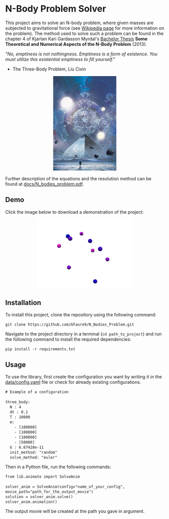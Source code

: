 # N-Body Problem Solver

This project aims to solve an N-body problem, where given masses are subjected to gravitational force 
(see [Wikipedia page](https://en.wikipedia.org/wiki/N-body_problem) for more information on the problem). 
The method used to solve such a problem can be found in the chapter 4 of Kjartan Kari Gardasson Myrdal's
[Bachelor Thesis](https://lup.lub.lu.se/luur/download?func=downloadFile&recordOId=4780668&fileOId=4780676)
__Some Theoretical and Numerical Aspects of the N-Body Problem__ (2013).

*"No, emptiness is not nothingness. Emptiness is a form of existence. You must utilize this existential emptiness to fill yourself."*  
- The Three-Body Problem, Liu Cixin

<p align="center">
  <img src=docs/image_book.jpg alt="Image" width="200" height="300">
</p>

Further description of the equations and the resolution method can be found at [docs/N_bodies_problem.pdf](docs/N_bodies_problem.pdf).

## Demo
Click the image below to download a demonstration of the project:

<p align="center">
<a href=outputs/default_movie.mp4>
  <img src=docs/image_demo.png alt="Thumbnail" style="max-width: 300px;">
</a>
</p>

## Installation
To install this project, clone the repository using the following command:
```commandline
git clone https://github.com/GFaure9/N_Bodies_Problem.git
```
Navigate to the project directory in a terminal (`cd path_to_project`) and run the following command to install the required dependencies:
```commandline
pip install -r requirements.txt
```

## Usage

To use the library, first create the configuration you want by writing it in the [data/config.yaml](data/config.yaml)
file or check for already existing configurations.
````commandline
# Example of a configuration

three_body:
  N : 4
  dt : 0.1
  T : 10000
  m:
    - [100000]
    - [100000]
    - [100000]
    - [50000]
  G : 6.67428e-11
  init_method: "random"
  solve_method: "euler"
````

Then in a Python file, run the following commands:
````commandline
from lib.animate import SolveAnim

solver_anim = SolveAnim(config="name_of_your_config", movie_path="path_for_the_output_movie")
solution = solver_anim.solve()
solver_anim.animation()
````
The output movie will be created at the path you gave in argument.
